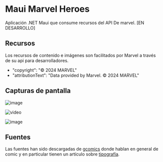 # Maui Marvel Heroes
Aplicación .NET Maui que consume recursos del API De marvel.
[EN DESARROLLO]

## Recursos
Los recursos de contenido e imágenes son facilitados por Marvel a través de su api para desarrolladores. 
 - "copyright": "© 2024 MARVEL"
 - "attributionText": "Data provided by Marvel. © 2024 MARVEL"

## Capturas de pantalla
![image](https://github.com/FranEspina/MauiMarvelHeroes/assets/53045314/153d9f57-dd81-41a7-8c1f-659676a980ec)

![video](https://github.com/FranEspina/MauiMarvelHeroes/assets/53045314/4f1b5b54-94b8-4d59-9a35-d08b74c141c9)

![image](https://github.com/FranEspina/MauiMarvelHeroes/assets/53045314/7335a710-a3bf-4f78-8de6-2ea2fbd17c4d)



## Fuentes 
Las fuentes han sido descargadas de [gcomics](https://gcomics.online/) donde hablan en general de comic y en particular tienen un artículo sobre [tipografía](https://gcomics.online/blog/fuentes-gratis-para-comics/).

